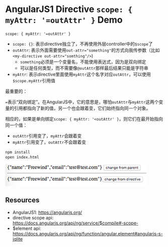 AngularJS1 Directive `scope: { myAttr: '=outAttr' }` Demo
=========================================================

```
scope: { myAttr: '=outAttr' }
```

- `scope: {}`: 表示directive独立了，不再使用外层controller中的`$scope`了
- `outAttr`: 表示外面需要使用`out-attr="something"`的方式向我传参数（比如`<my-directive out-attr="somthing"/>`)
    - `something`必须是一个变量名，不能使用表达式，因为是双向绑定
    - 可以是任何类型，而不需要像`@outAttr`那样最后结果只能是字符串
- `myAttr`: 表示directive里面使用`myAttr`这个名字对应`outAttr`，可以使用`$scope.myAttr`引用值

最重要的：

`=`表示“双向绑定”。在AngularJS中，它的意思是，哪怕`outAttr`与`myAttr`这两个变量的引用都指向了新的值，另一个也会跟着变，它们始终指向同一个对象。

相应的，如果是单向绑定`scope: { myAttr: '<outAttr' }`，则它们在最开始指向同一个值：
- `outAttr`引用变了，`myAttr`会跟着变
- `myAttr`引用变了，`outAttr`不会跟着变

```
npm install
open index.html
```

![demo](./images/demo.jpg)

Resources
---------

- AngularJS1: <https://angularjs.org/>
- directive scope api: <https://docs.angularjs.org/api/ng/service/$compile#-scope->
- $element api: <https://docs.angularjs.org/api/ng/function/angular.element#angularjs-s-jqlite>

